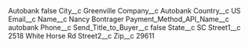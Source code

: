 <?xml version="1.0" encoding="UTF-8"?>
<CustomMetadata xmlns="http://soap.sforce.com/2006/04/metadata" xmlns:xsi="http://www.w3.org/2001/XMLSchema-instance" xmlns:xsd="http://www.w3.org/2001/XMLSchema">
    <label>Autobank</label>
    <protected>false</protected>
    <values>
        <field>City__c</field>
        <value xsi:type="xsd:string">Greenville</value>
    </values>
    <values>
        <field>Company__c</field>
        <value xsi:type="xsd:string">Autobank</value>
    </values>
    <values>
        <field>Country__c</field>
        <value xsi:type="xsd:string">US</value>
    </values>
    <values>
        <field>Email__c</field>
        <value xsi:nil="true"/>
    </values>
    <values>
        <field>Name__c</field>
        <value xsi:type="xsd:string">Nancy Bontrager</value>
    </values>
    <values>
        <field>Payment_Method_API_Name__c</field>
        <value xsi:type="xsd:string">autobank</value>
    </values>
    <values>
        <field>Phone__c</field>
        <value xsi:nil="true"/>
    </values>
    <values>
        <field>Send_Title_to_Buyer__c</field>
        <value xsi:type="xsd:boolean">false</value>
    </values>
    <values>
        <field>State__c</field>
        <value xsi:type="xsd:string">SC</value>
    </values>
    <values>
        <field>Street1__c</field>
        <value xsi:type="xsd:string">2518 White Horse Rd</value>
    </values>
    <values>
        <field>Street2__c</field>
        <value xsi:nil="true"/>
    </values>
    <values>
        <field>Zip__c</field>
        <value xsi:type="xsd:string">29611</value>
    </values>
</CustomMetadata>
